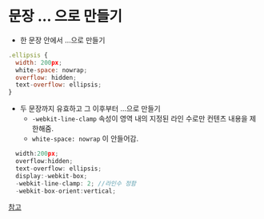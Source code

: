 # 문장 ... 으로 만들기

- 한 문장 안에서 ...으로 만들기
```jsx
.ellipsis {
  width: 200px;
  white-space: nowrap;
  overflow: hidden;
  text-overflow: ellipsis;  
}
```
- 두 문장까지 유효하고 그 이후부터 ...으로 만들기
    - `-webkit-line-clamp` 속성이 영역 내의 지정된 라인 수로만 컨텐츠 내용을 제한해줌.
    - `white-space: nowrap` 이 안들어감.
```jsx
  width:200px;
  overflow:hidden;
  text-overflow: ellipsis;
  display:-webkit-box;
  -webkit-line-clamp: 2; //라인수 정함
  -webkit-box-orient:vertical;
```

[참고](https://deeplify.dev/front-end/markup/text-ellipsis)
